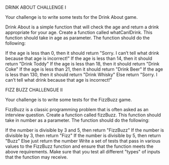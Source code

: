 DRINK ABOUT CHALLENGE I

Your challenge is to write some tests for the Drink About game.

Drink About is a simple function that will check the age and return a drink 
appropriate for your age. Create a function called whatCanIDrink. This function 
should take in age as parameter. The function should do the following:

If the age is less than 0, then it should return "Sorry. I can’t tell what 
drink because that age is incorrect!"
If the age is less than 14, then it should return "Drink Toddy"
If the age is less than 18, then it should return "Drink Coke"
If the age is less than 21, then it should return "Drink Beer"
If the age is less than 130, then it should return "Drink Whisky"
Else return "Sorry. I can’t tell what drink because that age is incorrect!"

FIZZ BUZZ CHALLENGUE II

Your challenge is to write some tests for the FizzBuzz game.

FizzBuzz is a classic programming problem that is often asked as an interview 
question. Create a function called fizzBuzz. This function should take in number
as a parameter. The function should do the following:

If the number is divisible by 3 and 5, then return "FizzBuzz"
If the number is divisible by 3, then return "Fizz"
If the number is divisible by 5, then return "Buzz"
Else just return the number
Write a set of tests that pass in various values to the FizzBuzz function and
ensure that the function meets the above requirements. Make sure that you test
all different "types" of inputs that the function may receive.